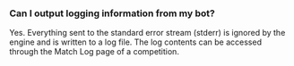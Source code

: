 ### Can I output logging information from my bot?

Yes. Everything sent to the standard error stream (stderr) is ignored by the 
engine and is written to a log file. The log contents can be accessed through 
the Match Log page of a competition.
